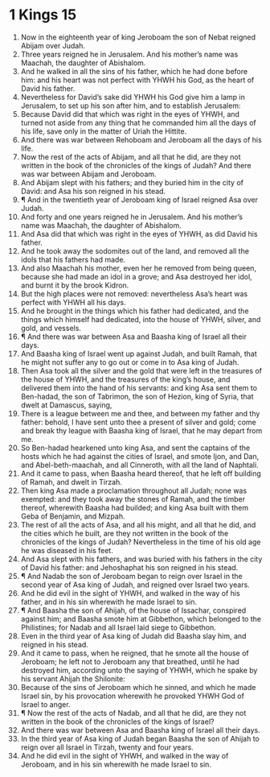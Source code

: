 ﻿# 1 Kings 15
1. Now in the eighteenth year of king Jeroboam the son of Nebat reigned Abijam over Judah. 
2. Three years reigned he in Jerusalem. And his mother’s name was Maachah, the daughter of Abishalom. 
3. And he walked in all the sins of his father, which he had done before him: and his heart was not perfect with YHWH his God, as the heart of David his father. 
4. Nevertheless for David’s sake did YHWH his God give him a lamp in Jerusalem, to set up his son after him, and to establish Jerusalem: 
5. Because David did that which was right in the eyes of YHWH, and turned not aside from any thing that he commanded him all the days of his life, save only in the matter of Uriah the Hittite. 
6. And there was war between Rehoboam and Jeroboam all the days of his life. 
7. Now the rest of the acts of Abijam, and all that he did, are they not written in the book of the chronicles of the kings of Judah? And there was war between Abijam and Jeroboam. 
8. And Abijam slept with his fathers; and they buried him in the city of David: and Asa his son reigned in his stead. 
9. ¶ And in the twentieth year of Jeroboam king of Israel reigned Asa over Judah. 
10. And forty and one years reigned he in Jerusalem. And his mother’s name was Maachah, the daughter of Abishalom. 
11. And Asa did that which was right in the eyes of YHWH, as did David his father. 
12. And he took away the sodomites out of the land, and removed all the idols that his fathers had made. 
13. And also Maachah his mother, even her he removed from being queen, because she had made an idol in a grove; and Asa destroyed her idol, and burnt it by the brook Kidron. 
14. But the high places were not removed: nevertheless Asa’s heart was perfect with YHWH all his days. 
15. And he brought in the things which his father had dedicated, and the things which himself had dedicated, into the house of YHWH, silver, and gold, and vessels. 
16. ¶ And there was war between Asa and Baasha king of Israel all their days. 
17. And Baasha king of Israel went up against Judah, and built Ramah, that he might not suffer any to go out or come in to Asa king of Judah. 
18. Then Asa took all the silver and the gold that were left in the treasures of the house of YHWH, and the treasures of the king’s house, and delivered them into the hand of his servants: and king Asa sent them to Ben-hadad, the son of Tabrimon, the son of Hezion, king of Syria, that dwelt at Damascus, saying, 
19. There is a league between me and thee, and between my father and thy father: behold, I have sent unto thee a present of silver and gold; come and break thy league with Baasha king of Israel, that he may depart from me. 
20. So Ben-hadad hearkened unto king Asa, and sent the captains of the hosts which he had against the cities of Israel, and smote Ijon, and Dan, and Abel-beth-maachah, and all Cinneroth, with all the land of Naphtali. 
21. And it came to pass, when Baasha heard thereof, that he left off building of Ramah, and dwelt in Tirzah. 
22. Then king Asa made a proclamation throughout all Judah; none was exempted: and they took away the stones of Ramah, and the timber thereof, wherewith Baasha had builded; and king Asa built with them Geba of Benjamin, and Mizpah. 
23. The rest of all the acts of Asa, and all his might, and all that he did, and the cities which he built, are they not written in the book of the chronicles of the kings of Judah? Nevertheless in the time of his old age he was diseased in his feet. 
24. And Asa slept with his fathers, and was buried with his fathers in the city of David his father: and Jehoshaphat his son reigned in his stead. 
25. ¶ And Nadab the son of Jeroboam began to reign over Israel in the second year of Asa king of Judah, and reigned over Israel two years. 
26. And he did evil in the sight of YHWH, and walked in the way of his father, and in his sin wherewith he made Israel to sin. 
27. ¶ And Baasha the son of Ahijah, of the house of Issachar, conspired against him; and Baasha smote him at Gibbethon, which belonged to the Philistines; for Nadab and all Israel laid siege to Gibbethon. 
28. Even in the third year of Asa king of Judah did Baasha slay him, and reigned in his stead. 
29. And it came to pass, when he reigned, that he smote all the house of Jeroboam; he left not to Jeroboam any that breathed, until he had destroyed him, according unto the saying of YHWH, which he spake by his servant Ahijah the Shilonite: 
30. Because of the sins of Jeroboam which he sinned, and which he made Israel sin, by his provocation wherewith he provoked YHWH God of Israel to anger. 
31. ¶ Now the rest of the acts of Nadab, and all that he did, are they not written in the book of the chronicles of the kings of Israel? 
32. And there was war between Asa and Baasha king of Israel all their days. 
33. In the third year of Asa king of Judah began Baasha the son of Ahijah to reign over all Israel in Tirzah, twenty and four years. 
34. And he did evil in the sight of YHWH, and walked in the way of Jeroboam, and in his sin wherewith he made Israel to sin. 
